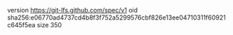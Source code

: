 version https://git-lfs.github.com/spec/v1
oid sha256:e06770ad4737cd4b8f3f752a5299576cbf826e13ee04710311f60921c645f5ea
size 350

